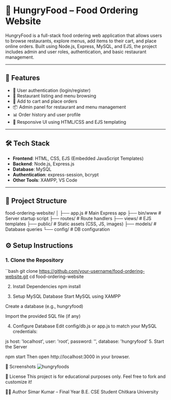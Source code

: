 # 🍔 HungryFood – Food Ordering Website

HungryFood is a full-stack food ordering web application that allows users to browse restaurants, explore menus, add items to their cart, and place online orders. Built using Node.js, Express, MySQL, and EJS, the project includes admin and user roles, authentication, and basic restaurant management.

---

## 🚀 Features

- 🔐 User authentication (login/register)
- 🏪 Restaurant listing and menu browsing
- 🛒 Add to cart and place orders
- 📦 Admin panel for restaurant and menu management
- 📊 Order history and user profile
- 🎨 Responsive UI using HTML/CSS and EJS templating

---

## 🛠️ Tech Stack

- **Frontend**: HTML, CSS, EJS (Embedded JavaScript Templates)
- **Backend**: Node.js, Express.js
- **Database**: MySQL
- **Authentication**: express-session, bcrypt
- **Other Tools**: XAMPP, VS Code

---

## 📂 Project Structure
food-ordering-website/ │ ├── app.js # Main Express app ├── bin/www # Server startup script ├── routes/ # Route handlers ├── views/ # EJS templates ├── public/ # Static assets (CSS, JS, images) ├── models/ # Database queries └── config/ # DB configuration

## ⚙️ Setup Instructions

### 1. Clone the Repository
``bash
git clone https://github.com/your-username/food-ordering-website.git
cd food-ordering-website

2. Install Dependencies
npm install

3. Setup MySQL Database
Start MySQL using XAMPP

Create a database (e.g., hungryfood)

Import the provided SQL file (if any)

4. Configure Database
Edit config/db.js or app.js to match your MySQL credentials:

js
host: 'localhost',
user: 'root',
password: '',
database: 'hungryfood'
5. Start the Server

npm start
Then open http://localhost:3000 in your browser.

📸 Screenshots
![hungryfoods](https://github.com/user-attachments/assets/ef3413e6-f676-40a6-8ff1-cf62516f980b)


📃 License
This project is for educational purposes only. Feel free to fork and customize it!

🙋‍♀️ Author
Simar Kumar  – Final Year B.E. CSE Student Chitkara University
